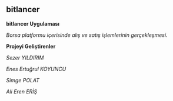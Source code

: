 ## bitlancer

**bitlancer Uygulaması**

*Borsa platformu içerisinde alış ve satış işlemlerinin gerçekleşmesi.*

**Projeyi Geliştirenler**

*Sezer YILDIRIM*

*Enes Ertuğrul KOYUNCU*

*Simge POLAT*

*Ali Eren ERİŞ*
